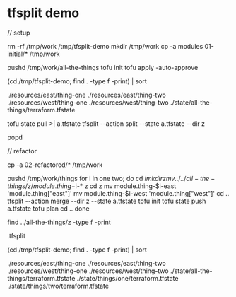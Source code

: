 # tfsplit demo

// setup

rm -rf /tmp/work /tmp/tfsplit-demo
mkdir /tmp/work
cp -a modules 01-initial/* /tmp/work

pushd /tmp/work/all-the-things
tofu init
tofu apply -auto-approve

(cd /tmp/tfsplit-demo; find . -type f -print) | sort

./resources/east/thing-one
./resources/east/thing-two
./resources/west/thing-one
./resources/west/thing-two
./state/all-the-things/terraform.tfstate

tofu state pull >| a.tfstate
tfsplit --action split --state a.tfstate --dir z

popd

// refactor

cp -a 02-refactored/* /tmp/work

pushd /tmp/work/things
for i in one two; do
    cd $i
    mkdir z
    mv ../../all-the-things/z/module.thing-$i-* z
    cd z
    mv module.thing-$i-east 'module.thing["east"]'
    mv module.thing-$i-west 'module.thing["west"]'
    cd ..
    tfsplit --action merge --dir z --state a.tfstate
    tofu init
    tofu state push a.tfstate
    tofu plan
    cd ..
done

find ../all-the-things/z -type f -print

.tfsplit

(cd /tmp/tfsplit-demo; find . -type f -print) | sort

./resources/east/thing-one
./resources/east/thing-two
./resources/west/thing-one
./resources/west/thing-two
./state/all-the-things/terraform.tfstate
./state/things/one/terraform.tfstate
./state/things/two/terraform.tfstate
